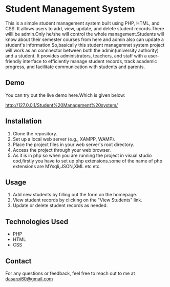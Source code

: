 # Student Management System

This is a simple student management system built using PHP, HTML, and CSS. It allows users to add, view, update, and delete student records.There willl be admin.Only he/she will control the whole management.Students will know about their semester courses from here and admin also can update a student's information.So,basically this student managemnet system project will work as an connnector between both the admin(university authority) and a student. It provides administrators, teachers, and staff with a user-friendly interface to efficiently manage student records, track academic progress, and facilitate communication with students and parents.

## Demo

You can try out the live demo here.Which is given below:

http://127.0.0.1/Student%20Management%20system/

## Installation

1. Clone the repository.
2.  Set up a local web server (e.g., XAMPP, WAMP).
3. Place the project files in your web server's root directory.
4. Access the project through your web browser.
5. As it is in php so when you are running the project in visual studio cod,firstly you have to set up php extensions.some of the name of php extensions are MYsqli,JSON,XML etc etc.

## Usage

1. Add new students by filling out the form on the homepage.
2. View student records by clicking on the "View Students" link.
3. Update or delete student records as needed.

## Technologies Used

- PHP
- HTML
- CSS

## Contact

For any questions or feedback, feel free to reach out to me at dasarpi60@gmail.com

